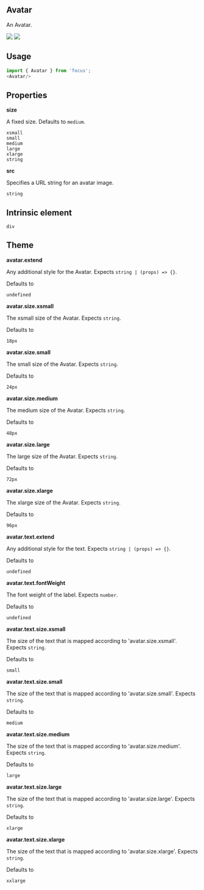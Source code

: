 ## Avatar
An Avatar.

[![](https://cdn-images-1.medium.com/fit/c/120/120/1*TD1P0HtIH9zF0UEH28zYtw.png)](https://storybook.grommet.io/?selectedKind=Avatar&full=0&addons=0&stories=1&panelRight=0) [![](https://codesandbox.io/static/img/play-codesandbox.svg)](https://codesandbox.io/s/github/grommet/grommet-sandbox?initialpath=/avatar&module=%2Fsrc%2FAvatar.js)
## Usage

```javascript
import { Avatar } from 'focus';
<Avatar/>
```

## Properties

**size**

A fixed size. Defaults to `medium`.

```
xsmall
small
medium
large
xlarge
string
```

**src**

Specifies a URL string for an avatar image.

```
string
```
  
## Intrinsic element

```
div
```
## Theme
  
**avatar.extend**

Any additional style for the Avatar. Expects `string | (props) => {}`.

Defaults to

```
undefined
```

**avatar.size.xsmall**

The xsmall size of the Avatar. Expects `string`.

Defaults to

```
18px
```

**avatar.size.small**

The small size of the Avatar. Expects `string`.

Defaults to

```
24px
```

**avatar.size.medium**

The medium size of the Avatar. Expects `string`.

Defaults to

```
48px
```

**avatar.size.large**

The large size of the Avatar. Expects `string`.

Defaults to

```
72px
```

**avatar.size.xlarge**

The xlarge size of the Avatar. Expects `string`.

Defaults to

```
96px
```

**avatar.text.extend**

Any additional style for the text. Expects `string | (props) => {}`.

Defaults to

```
undefined
```

**avatar.text.fontWeight**

The font weight of the label. Expects `number`.

Defaults to

```
undefined
```

**avatar.text.size.xsmall**

The size of the text that is mapped according to 'avatar.size.xsmall'. Expects `string`.

Defaults to

```
small
```

**avatar.text.size.small**

The size of the text that is mapped according to 'avatar.size.small'. Expects `string`.

Defaults to

```
medium
```

**avatar.text.size.medium**

The size of the text that is mapped according to 'avatar.size.medium'. Expects `string`.

Defaults to

```
large
```

**avatar.text.size.large**

The size of the text that is mapped according to 'avatar.size.large'. Expects `string`.

Defaults to

```
xlarge
```

**avatar.text.size.xlarge**

The size of the text that is mapped according to 'avatar.size.xlarge'. Expects `string`.

Defaults to

```
xxlarge
```
